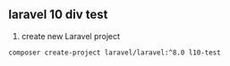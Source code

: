 ## laravel 10 div test

1.  create new Laravel project
```
composer create-project laravel/laravel:^8.0 l10-test
```
